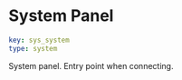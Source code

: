# System Panel

```yaml
key: sys_system
type: system
```

System panel. Entry point when connecting.
